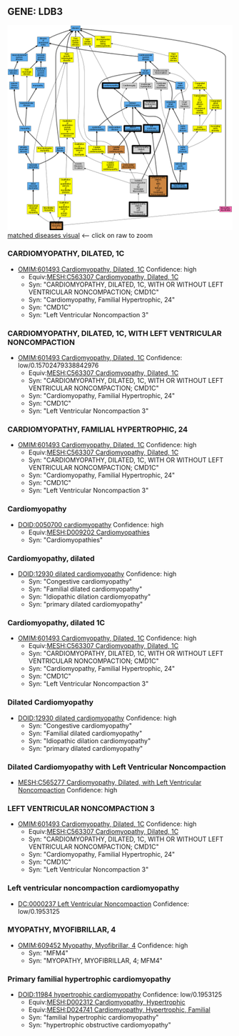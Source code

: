 
## GENE: LDB3

![image](LDB3.png)
[matched diseases visual](LDB3.png)  <-- click on raw to zoom


### CARDIOMYOPATHY, DILATED, 1C
 * [OMIM:601493 Cardiomyopathy, Dilated, 1C](http://beta.monarchinitiative.org/disease/OMIM:601493) Confidence: high
    * Equiv:[MESH:C563307 Cardiomyopathy, Dilated, 1C](http://beta.monarchinitiative.org/disease/MESH:C563307)
    * Syn: "CARDIOMYOPATHY, DILATED, 1C, WITH OR WITHOUT LEFT VENTRICULAR NONCOMPACTION; CMD1C"
    * Syn: "Cardiomyopathy, Familial Hypertrophic, 24"
    * Syn: "CMD1C"
    * Syn: "Left Ventricular Noncompaction 3"

### CARDIOMYOPATHY, DILATED, 1C, WITH LEFT VENTRICULAR NONCOMPACTION
 * [OMIM:601493 Cardiomyopathy, Dilated, 1C](http://beta.monarchinitiative.org/disease/OMIM:601493) Confidence: low/0.15702479338842976
    * Equiv:[MESH:C563307 Cardiomyopathy, Dilated, 1C](http://beta.monarchinitiative.org/disease/MESH:C563307)
    * Syn: "CARDIOMYOPATHY, DILATED, 1C, WITH OR WITHOUT LEFT VENTRICULAR NONCOMPACTION; CMD1C"
    * Syn: "Cardiomyopathy, Familial Hypertrophic, 24"
    * Syn: "CMD1C"
    * Syn: "Left Ventricular Noncompaction 3"

### CARDIOMYOPATHY, FAMILIAL HYPERTROPHIC, 24
 * [OMIM:601493 Cardiomyopathy, Dilated, 1C](http://beta.monarchinitiative.org/disease/OMIM:601493) Confidence: high
    * Equiv:[MESH:C563307 Cardiomyopathy, Dilated, 1C](http://beta.monarchinitiative.org/disease/MESH:C563307)
    * Syn: "CARDIOMYOPATHY, DILATED, 1C, WITH OR WITHOUT LEFT VENTRICULAR NONCOMPACTION; CMD1C"
    * Syn: "Cardiomyopathy, Familial Hypertrophic, 24"
    * Syn: "CMD1C"
    * Syn: "Left Ventricular Noncompaction 3"

### Cardiomyopathy
 * [DOID:0050700 cardiomyopathy](http://beta.monarchinitiative.org/disease/DOID:0050700) Confidence: high
    * Equiv:[MESH:D009202 Cardiomyopathies](http://beta.monarchinitiative.org/disease/MESH:D009202)
    * Syn: "Cardiomyopathies"

### Cardiomyopathy, dilated
 * [DOID:12930 dilated cardiomyopathy](http://beta.monarchinitiative.org/disease/DOID:12930) Confidence: high
    * Syn: "Congestive cardiomyopathy"
    * Syn: "Familial dilated cardiomyopathy"
    * Syn: "Idiopathic dilation cardiomyopathy"
    * Syn: "primary dilated cardiomyopathy"

### Cardiomyopathy, dilated 1C
 * [OMIM:601493 Cardiomyopathy, Dilated, 1C](http://beta.monarchinitiative.org/disease/OMIM:601493) Confidence: high
    * Equiv:[MESH:C563307 Cardiomyopathy, Dilated, 1C](http://beta.monarchinitiative.org/disease/MESH:C563307)
    * Syn: "CARDIOMYOPATHY, DILATED, 1C, WITH OR WITHOUT LEFT VENTRICULAR NONCOMPACTION; CMD1C"
    * Syn: "Cardiomyopathy, Familial Hypertrophic, 24"
    * Syn: "CMD1C"
    * Syn: "Left Ventricular Noncompaction 3"

### Dilated Cardiomyopathy
 * [DOID:12930 dilated cardiomyopathy](http://beta.monarchinitiative.org/disease/DOID:12930) Confidence: high
    * Syn: "Congestive cardiomyopathy"
    * Syn: "Familial dilated cardiomyopathy"
    * Syn: "Idiopathic dilation cardiomyopathy"
    * Syn: "primary dilated cardiomyopathy"

### Dilated Cardiomyopathy with Left Ventricular Noncompaction
 * [MESH:C565277 Cardiomyopathy, Dilated, with Left Ventricular Noncompaction](http://beta.monarchinitiative.org/disease/MESH:C565277) Confidence: high

### LEFT VENTRICULAR NONCOMPACTION 3
 * [OMIM:601493 Cardiomyopathy, Dilated, 1C](http://beta.monarchinitiative.org/disease/OMIM:601493) Confidence: high
    * Equiv:[MESH:C563307 Cardiomyopathy, Dilated, 1C](http://beta.monarchinitiative.org/disease/MESH:C563307)
    * Syn: "CARDIOMYOPATHY, DILATED, 1C, WITH OR WITHOUT LEFT VENTRICULAR NONCOMPACTION; CMD1C"
    * Syn: "Cardiomyopathy, Familial Hypertrophic, 24"
    * Syn: "CMD1C"
    * Syn: "Left Ventricular Noncompaction 3"

### Left ventricular noncompaction cardiomyopathy
 * [DC:0000237 Left Ventricular Noncompaction](http://beta.monarchinitiative.org/disease/DC:0000237) Confidence: low/0.1953125

### MYOPATHY, MYOFIBRILLAR, 4
 * [OMIM:609452 Myopathy, Myofibrillar, 4](http://beta.monarchinitiative.org/disease/OMIM:609452) Confidence: high
    * Syn: "MFM4"
    * Syn: "MYOPATHY, MYOFIBRILLAR, 4; MFM4"

### Primary familial hypertrophic cardiomyopathy
 * [DOID:11984 hypertrophic cardiomyopathy](http://beta.monarchinitiative.org/disease/DOID:11984) Confidence: low/0.1953125
    * Equiv:[MESH:D002312 Cardiomyopathy, Hypertrophic](http://beta.monarchinitiative.org/disease/MESH:D002312)
    * Equiv:[MESH:D024741 Cardiomyopathy, Hypertrophic, Familial](http://beta.monarchinitiative.org/disease/MESH:D024741)
    * Syn: "familial hypertrophic cardiomyopathy"
    * Syn: "hypertrophic obstructive cardiomyopathy"
